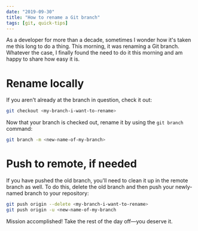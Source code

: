 ```yaml
---
date: "2019-09-30"
title: "How to rename a Git branch"
tags: [git, quick-tips]
---
```


As a developer for more than a decade, sometimes I wonder how it's taken me this long to do a thing. This morning, it was renaming a Git branch. Whatever the case, I finally found the need to do it this morning and am happy to share how easy it is.

# Rename locally

If you aren't already at the branch in question, check it out:

```bash
git checkout <my-branch-i-want-to-rename>
```

Now that your branch is checked out, rename it by using the `git branch` command:

```bash
git branch -m <new-name-of-my-branch>
```

# Push to remote, if needed

If you have pushed the old branch, you'll need to clean it up in the remote branch as well. To do this, delete the old branch and then push your newly-named branch to your repository:

```bash
git push origin --delete <my-branch-i-want-to-rename>
git push origin -u <new-name-of-my-branch
```

Mission accomplished! Take the rest of the day off—you deserve it.
